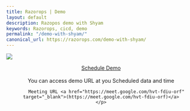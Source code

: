 ```yaml
---
title: Razorops | Demo
layout: default
description: Razopos demo with Shyam
keywords: Razorops, cicd, demo
permalink: "/demo-with-shyam/"
canonical_url: https://razorops.com/demo-with-shyam/
---
```


![](https://razorops.com/images/shyam-mohan.png)

<center>
	<p>
	<a href='https://calendly.com/razorops/demo' target='_blank' class="btn btn-success"> Schedule Demo </a><br><br>
		You can access demo URL at you Scheduled data and time  <br>
		
		Meeting URL <a href="https://meet.google.com/hvt-fdiu-orf"  target="_blank">(https://meet.google.com/hvt-fdiu-orf)</a>
	</p>
</center>